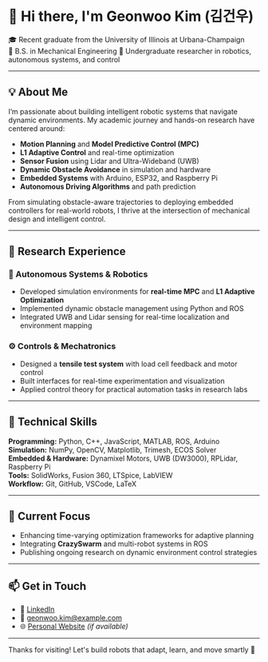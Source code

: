 # 👋 Hi there, I'm Geonwoo Kim (김건우)

🎓 Recent graduate from the University of Illinois at Urbana-Champaign  
🔧 B.S. in Mechanical Engineering
🔬 Undergraduate researcher in robotics, autonomous systems, and control  

---

## 💡 About Me

I’m passionate about building intelligent robotic systems that navigate dynamic environments. My academic journey and hands-on research have centered around:

- **Motion Planning** and **Model Predictive Control (MPC)**
- **L1 Adaptive Control** and real-time optimization
- **Sensor Fusion** using Lidar and Ultra-Wideband (UWB)
- **Dynamic Obstacle Avoidance** in simulation and hardware
- **Embedded Systems** with Arduino, ESP32, and Raspberry Pi
- **Autonomous Driving Algorithms** and path prediction

From simulating obstacle-aware trajectories to deploying embedded controllers for real-world robots, I thrive at the intersection of mechanical design and intelligent control.

---

## 🔬 Research Experience

### 🤖 Autonomous Systems & Robotics
- Developed simulation environments for **real-time MPC** and **L1 Adaptive Optimization**  
- Implemented dynamic obstacle management using Python and ROS  
- Integrated UWB and Lidar sensing for real-time localization and environment mapping  

### ⚙️ Controls & Mechatronics
- Designed a **tensile test system** with load cell feedback and motor control  
- Built interfaces for real-time experimentation and visualization  
- Applied control theory for practical automation tasks in research labs  

---

## 🧰 Technical Skills

**Programming:** Python, C++, JavaScript, MATLAB, ROS, Arduino  
**Simulation:** NumPy, OpenCV, Matplotlib, Trimesh, ECOS Solver  
**Embedded & Hardware:** Dynamixel Motors, UWB (DW3000), RPLidar, Raspberry Pi  
**Tools:** SolidWorks, Fusion 360, LTSpice, LabVIEW  
**Workflow:** Git, GitHub, VSCode, LaTeX  

---

## 📌 Current Focus

- Enhancing time-varying optimization frameworks for adaptive planning  
- Integrating **CrazySwarm** and multi-robot systems in ROS  
- Publishing ongoing research on dynamic environment control strategies  

---

## 📫 Get in Touch

- 💼 [LinkedIn](https://www.linkedin.com/in/your-link)  
- 📧 geonwoo.kim@example.com  
- 🌐 [Personal Website](https://yourwebsite.com) *(if available)*

---

Thanks for visiting! Let's build robots that adapt, learn, and move smartly 🚀
